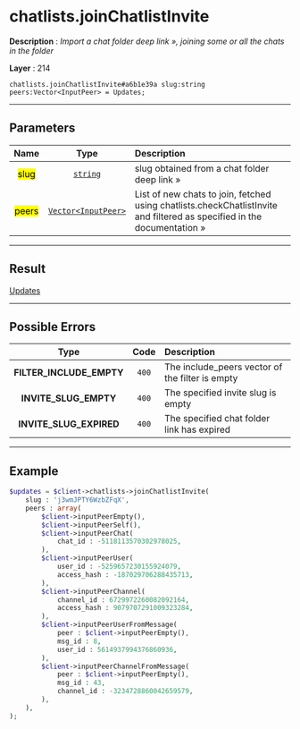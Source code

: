 # chatlists.joinChatlistInvite

**Description** : *Import a chat folder deep link &raquo;, joining some or all the chats in the folder*

**Layer** : 214

```tl
chatlists.joinChatlistInvite#a6b1e39a slug:string peers:Vector<InputPeer> = Updates;
```

---

## Parameters

| Name | Type | Description |
| :---: | :---: | :--- |
| <mark>slug</mark> | [`string`](type/string) | slug obtained from a chat folder deep link » |
| <mark>peers</mark> | [`Vector<InputPeer>`](type/InputPeer) | List of new chats to join, fetched using chatlists.checkChatlistInvite and filtered as specified in the documentation » |

---

## Result

[Updates](type/Updates)

---

## Possible Errors

| Type | Code | Description |
| :---: | :---: | :--- |
| **FILTER_INCLUDE_EMPTY** | `400` | The include_peers vector of the filter is empty |
| **INVITE_SLUG_EMPTY** | `400` | The specified invite slug is empty |
| **INVITE_SLUG_EXPIRED** | `400` | The specified chat folder link has expired |

---

## Example

```php
$updates = $client->chatlists->joinChatlistInvite(
	slug : 'j3wmJPTY6WzbZFqX',
	peers : array(
		$client->inputPeerEmpty(),
		$client->inputPeerSelf(),
		$client->inputPeerChat(
			chat_id : -5118113570302978025,
		),
		$client->inputPeerUser(
			user_id : -5259657230155924079,
			access_hash : -187029706288435713,
		),
		$client->inputPeerChannel(
			channel_id : 6729972260082092164,
			access_hash : 9079707291009323284,
		),
		$client->inputPeerUserFromMessage(
			peer : $client->inputPeerEmpty(),
			msg_id : 8,
			user_id : 5614937994376860936,
		),
		$client->inputPeerChannelFromMessage(
			peer : $client->inputPeerEmpty(),
			msg_id : 43,
			channel_id : -3234728860042659579,
		),
	),
);
```